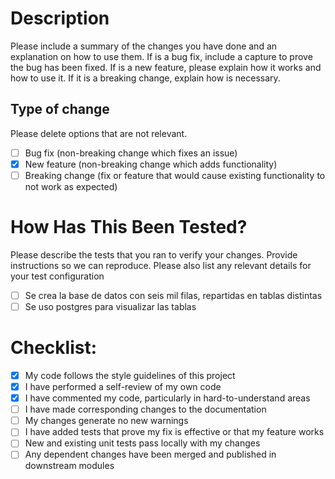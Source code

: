 # Description

Please include a summary of the changes you have done and an explanation on how to use them. If is a bug fix, include a capture to prove the bug has been fixed. If is a new feature, please explain how it works and how to use it. If it is a breaking change, explain how is necessary.

## Type of change

Please delete options that are not relevant.

- [ ] Bug fix (non-breaking change which fixes an issue)
- [x] New feature (non-breaking change which adds functionality)
- [ ] Breaking change (fix or feature that would cause existing functionality to not work as expected)

# How Has This Been Tested?

Please describe the tests that you ran to verify your changes. Provide instructions so we can reproduce. Please also list any relevant details for your test configuration

- [ ] Se crea la base de datos con seis mil filas, repartidas en tablas distintas
- [ ] Se uso postgres para visualizar las tablas

# Checklist:

- [x] My code follows the style guidelines of this project
- [x] I have performed a self-review of my own code
- [x] I have commented my code, particularly in hard-to-understand areas
- [ ] I have made corresponding changes to the documentation
- [ ] My changes generate no new warnings
- [ ] I have added tests that prove my fix is effective or that my feature works
- [ ] New and existing unit tests pass locally with my changes
- [ ] Any dependent changes have been merged and published in downstream modules
